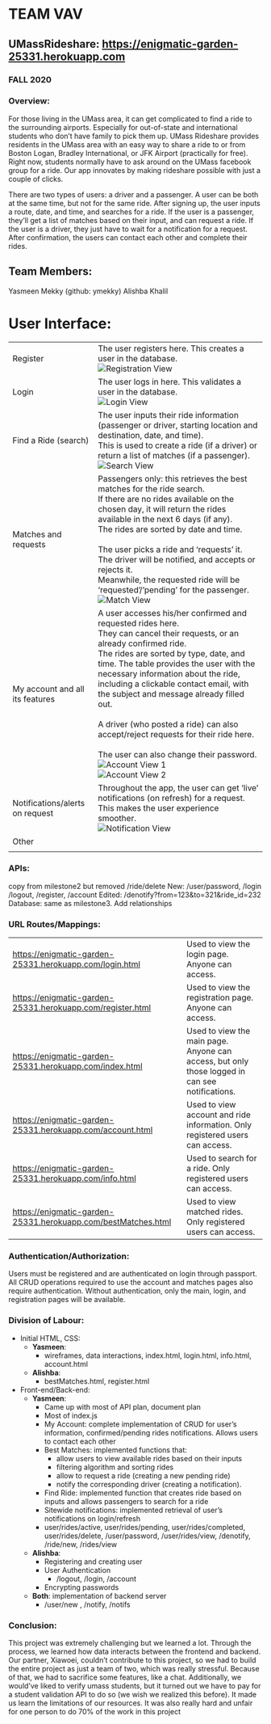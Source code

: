 # TEAM VAV
## UMassRideshare: https://enigmatic-garden-25331.herokuapp.com
### FALL 2020
### Overview: 
For those living in the UMass area, it can get complicated to find a ride to the surrounding airports. Especially for out-of-state and international students who don’t have family to pick them up. UMass Rideshare provides residents in the UMass area with an easy way to share a ride to or from Boston Logan, Bradley International, or JFK Airport (practically for free). Right now, students normally have to ask around on the UMass facebook group for a ride. Our app innovates by making rideshare possible with just a couple of clicks.

There are two types of users: a driver and a passenger. A user can be both at the same time, but not for the same ride. After signing up, the user inputs a route, date, and time, and searches for a ride. If the user is a passenger, they’ll get a list of matches based on their input, and can request a ride. If the user is a driver, they just have to wait for a notification for a request. After confirmation, the users can contact each other and complete their rides. 

## Team Members: 
Yasmeen Mekky (github: ymekky)
Alishba Khalil
# User Interface: 
|                                 	|                                                                                                                                                                                                                                                                                                                                                                                                                                                                                         	|
|---------------------------------	|-----------------------------------------------------------------------------------------------------------------------------------------------------------------------------------------------------------------------------------------------------------------------------------------------------------------------------------------------------------------------------------------------------------------------------------------------------------------------------------------	|
| Register                        	| The user registers here. This creates a user in the database. <br> ![Registration View](https://github.com/ymekky/cs326-final-vav/blob/main/docs/regview.png)                                                                                                                                                                                                                                                                                                                                                                                                                           	|
| Login                           	| The user logs in here. This validates a user in the database. <br> ![Login View](https://github.com/ymekky/cs326-final-vav/blob/main/docs/loginview.png)                                                                                                                                                                                                                                                                                                                                                                                                                           	|
| Find a Ride (search)            	| The user inputs their ride information (passenger or driver, starting location and destination, date, and time).<br>This is used to create a ride (if a driver) or return a list of matches (if a passenger). <br> ![Search View](https://github.com/ymekky/cs326-final-vav/blob/main/docs/searchview2.png)                                                                                                                                                                                                                                                                           	|
| Matches and requests            	| Passengers only: this retrieves the best matches for the ride search.<br>If there are no rides available on the chosen day, it will return the rides available in the next 6 days (if any). <br>The rides are sorted by date and time.<br><br>The user picks a ride and ‘requests’ it. The driver will be notified, and accepts or rejects it.<br>Meanwhile, the requested ride will be ‘requested’/’pending’ for the passenger. <br> ![Match View](https://github.com/ymekky/cs326-final-vav/blob/main/docs/matchesview.png)                                                        	|
| My account and all its features 	| A user accesses his/her confirmed and requested rides here.<br>They can cancel their requests, or an already confirmed ride.<br>The rides are sorted by type, date, and time. The table provides the user with the necessary information about the ride, including a clickable contact email, with the subject and message already filled out.<br><br>A driver (who posted a ride) can also accept/reject requests for their ride here.<br><br>The user can also change their password. <br> ![Account View 1](https://github.com/ymekky/cs326-final-vav/blob/main/docs/accview1.png) <br> ![Account View 2](https://github.com/ymekky/cs326-final-vav/blob/main/docs/accview2.png) 	|
| Notifications/alerts on request 	| Throughout the app, the user can get ‘live’ notifications (on refresh) for a request. This makes the user experience smoother. <br> ![Notification View](https://github.com/ymekky/cs326-final-vav/blob/main/docs/notifview.png)                                                                                                                                                                                                                                                                                                                                                          	|
| Other                           	|                                                                                                                                                                                                                                                                                                                                                                                                                                                                                         	|
|                                 	|                                                                                                                                                                                                                                                                                                                                                                                                                                                                                         	| 

### APIs: 
copy from milestone2 but removed /ride/delete 
New: /user/password, /login /logout, /register, /account
Edited: /denotify?from=123&to=321&ride_id=232
Database: same as milestone3. Add relationships
### URL Routes/Mappings:
|                                                               	|                                                                                                	|
|---------------------------------------------------------------	|------------------------------------------------------------------------------------------------	|
| https://enigmatic-garden-25331.herokuapp.com/login.html       	| Used to view the login page. Anyone can access.                                                	|
| https://enigmatic-garden-25331.herokuapp.com/register.html    	| Used to view the registration page. Anyone can access.                                         	|
| https://enigmatic-garden-25331.herokuapp.com/index.html       	| Used to view the main page. Anyone can access, but only those logged in can see notifications. 	|
| https://enigmatic-garden-25331.herokuapp.com/account.html     	| Used to view account and ride information. Only registered users can access.                   	|
| https://enigmatic-garden-25331.herokuapp.com/info.html        	| Used to search for a ride. Only registered users can access.                                   	|
| https://enigmatic-garden-25331.herokuapp.com/bestMatches.html 	| Used to view matched rides. Only registered users can access.                                  	|

### Authentication/Authorization:
Users must be registered and are authenticated on login through passport. All CRUD operations required to use the account and matches pages also require authentication. Without authentication, only the main, login, and registration pages will be available.  
### Division of Labour: 
- Initial HTML, CSS: 
    - **Yasmeen**: 
        - wireframes, data interactions, index.html, login.html, info.html, account.html
    - **Alishba**:
        - bestMatches.html, register.html
- Front-end/Back-end: 
    - **Yasmeen**:
        - Came up with most of API plan, document plan
        - Most of index.js
        - My Account: complete implementation of CRUD for user’s information, confirmed/pending rides notifications. Allows users to contact each other
        - Best Matches: implemented functions that: 
            - allow users to view available rides based on their inputs
            - filtering algorithm and sorting rides
            - allow to request a ride (creating a new pending ride)
            - notify the corresponding driver (creating a notification). 
        - Find Ride: implemented function that creates ride based on inputs and allows passengers to search for a ride 
        - Sitewide notifications: implemented retrieval of user’s notifications on login/refresh
        - user/rides/active,  user/rides/pending,  user/rides/completed, user/rides/delete, /user/password, /user/rides/view, /denotify, /ride/new, /rides/view
    - **Alishba**:
        - Registering and creating user
        - User Authentication
            - /logout, /login, /account
        - Encrypting passwords
    - **Both**: implementation of backend server
        - /user/new , /notify, /notifs

### Conclusion:
This project was extremely challenging but we learned a lot. Through the process, we learned how data interacts between the frontend and backend. Our partner, Xiawoei, couldn’t contribute to this project, so we had to build the entire project as just a team of two, which was really stressful. Because of that, we had to sacrifice some features, like a chat. Additionally, we would’ve liked to verify umass students, but it turned out we have to pay for a student validation API to do so (we wish we realized this before). It made us learn the limitations of our resources. It was also really hard and unfair for one person to do 70% of the work in this project